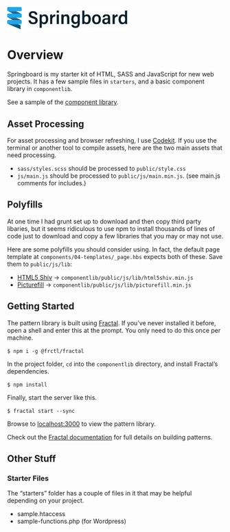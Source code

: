 
<img src="componentlib/public/images/logo-full@2x.png" alt="Springboard Logo" style="width: 20em;max-width: 100%;">

# Overview

Springboard is my starter kit of HTML, SASS and JavaScript for new web projects. It has a few sample files in `starters`, and a basic component library in `componentlib`.

See a sample of the [component library](http://jpolete.github.io/springboard).

## Asset Processing

For asset processing and browser refreshing, I use [Codekit](https://incident57.com/codekit/). If you use the terminal or another tool to compile assets, here are the two main assets that need processing.

- `sass/styles.scss` should be processed to `public/style.css`
- `js/main.js` should be processed to `public/js/main.min.js`. (see main.js comments for includes.)


## Polyfills

At one time I had grunt set up to download and then copy third party libaries, but it seems ridiculous to use npm to install thousands of lines of code just to download and copy a few libraries that you may or may not use.

Here are some polyfills you should consider using. In fact, the default page template at `components/04-templates/_page.hbs` expects both of these. Save them to `public/js/lib`:

- [HTML5 Shiv](https://github.com/aFarkas/html5shiv) -> `componentlib/public/js/lib/html5shiv.min.js`
- [Picturefill](https://github.com/scottjehl/picturefill) -> `componentlib/public/js/lib/picturefill.min.js`


## Getting Started

The pattern library is built using [Fractal](https://github.com/frctl/fractal). If you’ve never installed it before, open a shell and enter this at the prompt. You only need to do this once per machine.

```
$ npm i -g @frctl/fractal
```

In the project folder, `cd` into the `componentlib` directory, and install Fractal’s dependencies.

```
$ npm install 
```

Finally, start the server like this.

```
$ fractal start --sync
```

Browse to [localhost:3000](http://localhost:3000) to view the pattern library. 

Check out the [Fractal documentation](http://fractal.build/) for full details on building patterns.


## Other Stuff

### Starter Files

The “starters” folder has a couple of files in it that may be helpful depending on your project.

- sample.htaccess
- sample-functions.php (for Wordpress)

